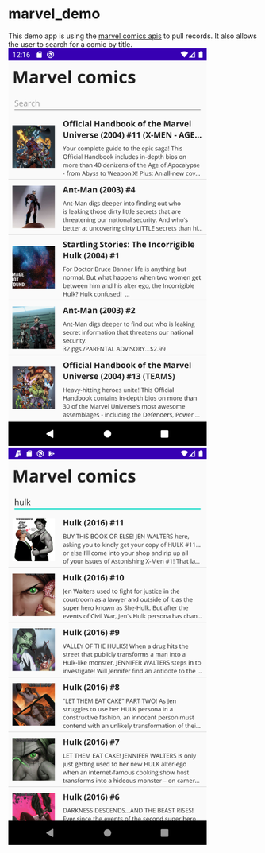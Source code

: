# marvel_demo
This demo app is using the [marvel comics apis](https://developer.marvel.com/) to pull records. It also allows the user to search for a comic by title.
</br>
<img src="/device-2020-01-02-121650.png" width="400">
<img src="/device-2020-01-02-122938.png" width="400">
